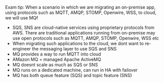 Exam tip: When a scenario in which we are migrating an on-premise app, using protocols such as MQTT, AMQP, STOMP, Openwire, WSS, to cloud, we will use MQf

- SQS, SNS are cloud-native services using proprietary protocols from AWS. There are traditional applications running from on-premise may use open protocols such as MQTT, AMQP, STOMP, Openwire, WSS etc
- When migrating such applications to the cloud, we dont want to re-engineer the messaging layer to use SQS and SNS
- MQ provides a way to run MQTT into cloud
- AMazon MQ =  managed Apache ActiveMQ
- MQ doesnt scale as much as SQS or SNS
- MQ runs on a dedicated machine, can run in HA with failover
- MQ has both queue feature (SQS) and topic feature (SNS)
